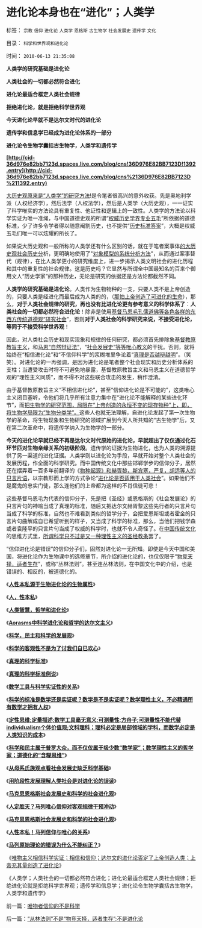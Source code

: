 # 进化论本身也在“进化”；人类学

标签： `宗教` `信仰` `进化论` `人类学` `恩格斯` `古生物学` `社会发展史` `遗传学` `文化` 

目录： `科学和世界观和进化论`

时间： `2010-06-13 21:35:08`

**人类学的研究基础是进化论**

**人类社会的一切都必然符合进化**

**进化论最适合框定人类社会规律**

**拒绝进化论，就是拒绝科学世界观**

**今天进化论早就不是达尔文时代的进化论**

**遗传学和信息学已经成为进化论体系的一部分**

**进化论令生物学囊括古生物学，人类学和遗传学**

**[http://cid-36d976e82bb7123d.spaces.live.com/blog/cns!36D976E82BB7123D!1392.entry](http://cid-36d976e82bb7123d.spaces.live.com/blog/cns%2136D976E82BB7123D%211392.entry)**

[大历史观原来是“人类学”的研究方法](../../../2010/6/6/“历史唯物主义”道德史观讨论集.md)!是令笔者很高兴的意外收获。先是奥地利学派（人权经济学），然后法学（人权法学），然后是人类学（大历史观），一一证实了科学唯实的方法论具有重复性、他证性和逻辑上的一致性。人类学的方法论以科学实证为唯一准绳，与中国道德史观的所谓“[权威历史学界专业五毛](../../../2009/10/21/人，鬼.md)”所依据的道德标准，少了许多令学者得以随意阉割历史，也不提供“[历史标准答案](../../../2010/6/2/历史教科书是有标准答案的“历史故事”.md)”，大概是权威五毛们唯一可以炫耀的所长了。

如果说大历史观和一般所称的人类学还有什么区别的话，就在于笔者案事体[的大历史观社会历史分](../../../2010/4/22/大历史观的历史是枯燥的技术逻辑分析.md)析，更明确地使用了"[对象模型的系统分析方法](../../../2009/4/1/面向对象抽象模型社会经济分析.md)"，从而通过案事替代（规律），在比人类学更小的研究维度上，进一步揭示人类文明社会的进化历程和其中的重复性的社会规律。这是历史吗？它显然与所谓全中国最知名的百来个御用文人“历史学家”的那种历史，无论是研究的依据还是方法论都截然不同。

**人类学的研究基础是进化论**。人类作为生物物种的一支，只要人类不是上帝创造的，只要人类是经进化而最后成为人类的的，（[那怕上帝创造了可进化的生命](../../../2009/11/18/谁“创造”了甲流？为什么说生命出现是上帝创造的疑证.md)），那么，**对于人类社会规律的研究，再也没有比进化论更有参考意义的科学体系了**：**人类社会的一切都必然符合进化论**！除非是使用[基督马恩毛孔儒道佛等各色各样的东西方传统道德观“研究社会](../../../2010/6/4/道德史观是东西方传统文化的共同之处.md)”，否则**对于人类社会的科学研究来说，不接受进化论，等同于不接受科学世界观**！

因此，对人类社会历史和现实现象和规律的任何研究，都必须首先排除象[基督教原教旨主义](../../../2010/2/2/炮轰进化论.md)，和[马恩“自然辩证法”](../../../2010/1/9/“白马非马”与辩证法和实证和科学理论.md)，“[社会发展史”等等唯心教义](../../../2009/4/27/从母系氏族观点看社会发展史缺乏科学根据.md)的干扰。否则，就将始终在“相信进化论”和“不信仰科学”的浆糊堆里争论着“[真理是否越辩越明](../../../2009/11/16/当绝对的真理标准失效后“真理越辩越明”？.md)”。（笑笑）。对进化论的一再强调，是因为进化论是笔者整个社会现实和历史分析体系的支柱；当遭受攻击时将不可避免地暴露，基督教原教旨主义和马恩主义在道德哲学观的“理性主义同质”，而不得不对这些联合攻击的发生，稍作澄清。

由于基督教原教旨主义“不相信进化论”，甚至“信仰进化论是不可能的”，这类唯心主义闭目塞听，令他们将几乎所有注意力集中在“进化论不能解释的某些进化环节”，而[把生物学的研究范围，局限在“上帝创造的永恒不变的现存物种”上，即，将生物学局限为“生物分类学”。](../../../2009/11/9/生物学，进化论，基督教和马克思主义.md)这些人也就无法理解，自进化论发起了第一次生物学的革命，将生物现象和生物研究的领域扩展到今天人所共知的“古生物学”后，又在第二次革命中，将遗传学纳入为生物学的一部分。

**今天的进化论早就已经不再是达尔文时代原始的进化论，早就超出了仅仅通过化石环节匹对生物亲缘关系的初级阶段**。遗传学的证据为生物进化，也为人类的溯源提供了另一渠道的进化证据。人类学则以进化论为手段，早就开始对整个人类社会的发展历程，作全面的科学研究。而中国传统文化中那些邯郸学步的信仰分子，居然还在摆弄着一百多年前翻译的《[物种起源》和赫胥黎，斯宾塞，严复，胡适等人的只言片语](../../../2009/2/18/进化论的科学性；回应马恩基督教的质难.md)，以宗教形而上学的方式争论“[进化论是否适用于人类社会](http://blog.sina.com.cn/s/blog_5563a64d0100ey04.html)”。如果他们不是魔鬼的忠实门徒，那么连他们的上帝都为这样的不肖信徒可悲！

这些基督马恩毛为代表的信仰分子，先是把《圣经》或恩格斯的《社会发展论》的只言片句的神喻当成了真理的标准，随后又把达尔文赫胥黎这些先行者的只言片句当成了科学的标准，自然也不难看到类似的哲学分子，会把爱恩斯坦或者霍金的只言片句曲解成自已希望听到的样子，又当成了科学的标准，那么，当他们把钱学森或者袁隆平的只言片句当成了权威的科学时，也就不令人奇怪了。在[中国传统文化](../../../2010/5/10/马恩毛都是中国传统文化的选择.md)的思维方式里，[所谓科学只不过是又一种理性主义的圣经教条](../../../2010/3/13/科学作为哲学使用就不再是科学.md)罢了。

“信仰进化论是错误”的信仰分子们，固然对进化论一无所知。即使是今天中国和美国，将进化论作为生物课中的选修章节，所介绍的进化论的，也仅仅限于“[物竞天择，适者生存](http://blog.sina.com.cn/s/blog_5563a64d0100ey04.html)”，或称“丛林法则”。甚至连丛林法则，在中国文化中的介绍，也是错误的、相反的，被道德化的。

《[**人性本私源于生物进化论的生物属性**](../../../2009/4/20/人性本私来源于生物进化论的生物属性.md)》

《[**人，性本私**](../../../2009/4/21/人，性本私.md)》

《[**人类智慧，哲学和进化论**](../../../2009/4/23/哲学，唯心主义和进化论.md)》

《[**Aorasms中科学进化论和哲学的达尔文主义**](../../../2009/4/24/科学进化论和达尔文主义.md)》

《[**科学，民主和科学的发展观**](../../../2009/4/25/科学，民主和科学的发展观.md)》

《[**科学的客观性不是为了讨我们自已欢心**](../../../2009/5/8/科学的客观性不是为了讨我们欢心.md)》

《[**真理的科学标准**](../../../2009/5/6/真理的科学的标准.md)》

《[**真理的科学标准例说**](../../../2009/5/9/真理的科学标准例说.md)》

《[**数学工具与科学实证性的关系**](../../../2009/5/10/数学工具与科学实证性的关系.md)》

《[**科学的标准是数学还是实证呢？数学是不是实证呢？数学理性主义，不必精通所有数学才拥有人权**](../../../2010/6/12/科学的标准是数学还是实证呢？.md)》

《[**定性思维;定量描述;数学工具毫无意义;可测量性;方舟子;可测量性不能代替individualism个体价值观;文科理科；理科必定是局部领域的学科，而数学必定是人类知识的成本**](../../../2010/6/12/数学是文科理科的分界；数学是科学的成本.md)》

《[**科学和民主属于普罗大众，而不仅仅属于极少数“数学家”；数学理性主义的哲学家；道德化的“含糊思维”**](../../../2010/6/12/科学和民主属于普罗大众而非仅是“数学家”.md)》

《[**从母系氏族观点看社会发展史缺乏科学基础**](../../../2009/4/27/从母系氏族观点看社会发展史缺乏科学根据.md)》

《[**用阶段性发展理解人类社会是对进化论的误读**](../../../2009/4/28/用阶段性社会发展史理解人类社会是误读社会进化.md)》

《[**马克思恩格斯社会发展史和科学的社会进化观**](../../../2009/4/29/社会发展史观和科学的社会进化论.md)》

《[**人定胜天？马列唯心信仰对客观规律干预冲动**](../../../2009/5/1/人定胜天？马列唯心信仰对客观规律干预冲动.md)》

《[**马克思恩格斯社会发展史和科学的社会进化观**](../../../2009/4/29/社会发展史观和科学的社会进化论.md)》

《[**人性本私！马列信仰与唯心的关系**](../../../2009/5/9/人性本私！马列信仰和唯心主义的关系.md)》

《[**马列原始理论的错误为什么不能纠正？**](../../../2009/5/9/马列原始理论的错误为什么150年不得纠正？.md)》

《[唯物主义相信科学实证；相信和信仰；达尔文的进化论否定了上帝创造人类；上帝充其量创造了进化论](../../../2010/6/13/唯物者信仰的不是科学.md)》

《人类学；人类社会的一切都必然符合进化；进化论最适合框定人类社会规律；拒绝进化论就是拒绝科学世界观；遗传学和信息学；进化论令生物学囊括古生物学，人类学和遗传学》



前一篇：[唯物者信仰的不是科学](../../../2010/6/13/唯物者信仰的不是科学.md)

后一篇：[“从林法则”不是“物竞天择，适者生存”;不是进化论](../../../2010/6/13/“从林法则”不是“物竞天择，适者生存”;不是进化论.md)